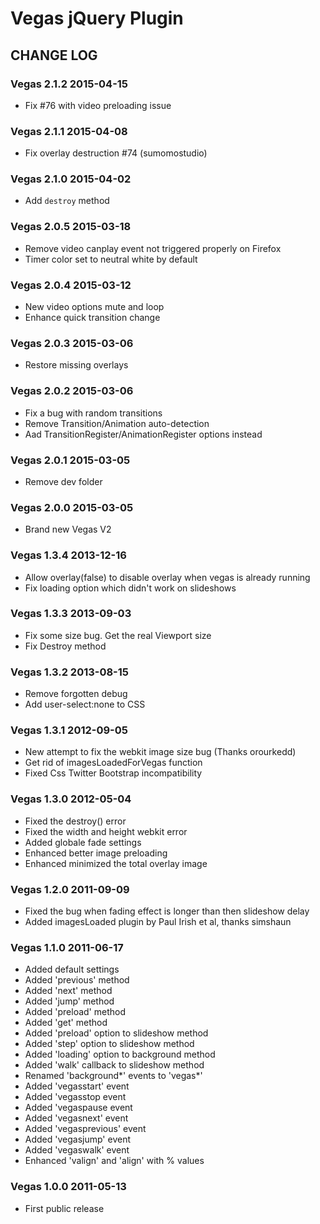# Vegas jQuery Plugin

## CHANGE LOG

### Vegas 2.1.2 2015-04-15

* Fix #76 with video preloading issue

### Vegas 2.1.1 2015-04-08

* Fix overlay destruction #74 (sumomostudio)

### Vegas 2.1.0 2015-04-02

* Add `destroy` method

### Vegas 2.0.5 2015-03-18

* Remove video canplay event not triggered properly on Firefox
* Timer color set to neutral white by default

### Vegas 2.0.4 2015-03-12

* New video options mute and loop
* Enhance quick transition change

### Vegas 2.0.3 2015-03-06

* Restore missing overlays

### Vegas 2.0.2 2015-03-06

* Fix a bug with random transitions
* Remove Transition/Animation auto-detection 
* Aad TransitionRegister/AnimationRegister options instead

### Vegas 2.0.1 2015-03-05

* Remove dev folder

### Vegas 2.0.0 2015-03-05

* Brand new Vegas V2

### Vegas 1.3.4 2013-12-16

* Allow overlay(false) to disable overlay when vegas is already running
* Fix loading option which didn't work on slideshows

### Vegas 1.3.3 2013-09-03

* Fix some size bug. Get the real Viewport size
* Fix Destroy method

### Vegas 1.3.2 2013-08-15
* Remove forgotten debug
* Add user-select:none to CSS

### Vegas 1.3.1 2012-09-05
* New attempt to fix the webkit image size bug (Thanks orourkedd)
* Get rid of imagesLoadedForVegas function
* Fixed Css Twitter Bootstrap incompatibility

### Vegas 1.3.0 2012-05-04

* Fixed the destroy() error
* Fixed the width and height webkit error
* Added globale fade settings
* Enhanced better image preloading
* Enhanced minimized the total overlay image

### Vegas 1.2.0 2011-09-09

* Fixed the bug when fading effect is longer than then slideshow delay
* Added imagesLoaded plugin by Paul Irish et al, thanks simshaun

### Vegas 1.1.0 2011-06-17

* Added default settings
* Added 'previous' method
* Added 'next' method
* Added 'jump' method
* Added 'preload' method
* Added 'get' method
* Added 'preload' option to slideshow method
* Added 'step' option to slideshow method
* Added 'loading' option to background method
* Added 'walk' callback to slideshow method
* Renamed 'background*' events to 'vegas*'
* Added 'vegasstart' event
* Added 'vegasstop event
* Added 'vegaspause event
* Added 'vegasnext' event
* Added 'vegasprevious' event
* Added 'vegasjump' event
* Added 'vegaswalk' event
* Enhanced 'valign' and 'align' with % values

### Vegas 1.0.0 2011-05-13

* First public release
